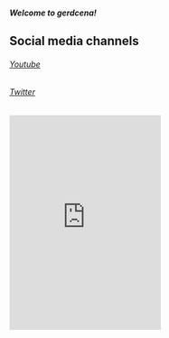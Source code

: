 ##### Welcome to gerdcena!

## Social media channels
###### <a href="https://www.youtube.com/@g3rdd">Youtube</a>
###### <a href="https://x.com/GerdWasTaken">Twitter</a>
<iframe src="https://www.guilded.gg/canvas_index.html?route=%2Fcanvas%2Fembed%2Fteamcard%2FE9Meko3E" width="268" height="380" frameborder="0" scrolling="no"></iframe>
